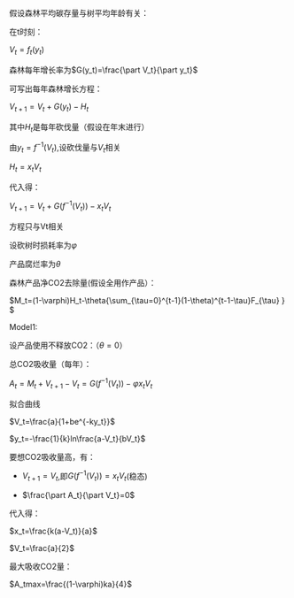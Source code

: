假设森林平均碳存量与树平均年龄有关：

在t时刻：

$V_t=f_t(y_t)$

森林每年增长率为$G(y_t)=\frac{\part V_t}{\part y_t}$

可写出每年森林增长方程：

$V_{t+1}=V_t+G(y_t)-H_t$

其中$H_t$是每年砍伐量（假设在年末进行）

由$y_t=f^{-1}(V_t)$,设砍伐量与$V_t$相关

$H_t=x_tV_t$

代入得：

$V_{t+1}=V_t +G(f^{-1}(V_t))-x_tV_t$

方程只与Vt相关

设砍树时损耗率为$\varphi$

产品腐烂率为$\theta$

森林产品净CO2去除量(假设全用作产品）：

$M_t=(1-\varphi)H_t-\theta{\sum_{\tau=0}^{t-1}(1-\theta)^{t-1-\tau}F_{\tau} }  $

Model1:

设产品使用不释放CO2：（$\theta=0$）

总CO2吸收量（每年）：

$A_t=M_t+V_{t+1}-V_t=G(f^{-1}(V_t))-\varphi x_tV_t$

拟合曲线

$V_t=\frac{a}{1+be^{-ky_t}}$

$y_t=-\frac{1}{k}ln\frac{a-V_t}{bV_t}$

要想CO2吸收量高，有：

- $V_{t+1}=V_t$,即$G(f^{-1}(V_t))=x_tV_t$(稳态)

- $\frac{\part A_t}{\part V_t}=0$

  

代入得：

$x_t=\frac{k(a-V_t)}{a}$

$V_t=\frac{a}{2}$

最大吸收CO2量：

$A_tmax=\frac{(1-\varphi)ka}{4}$